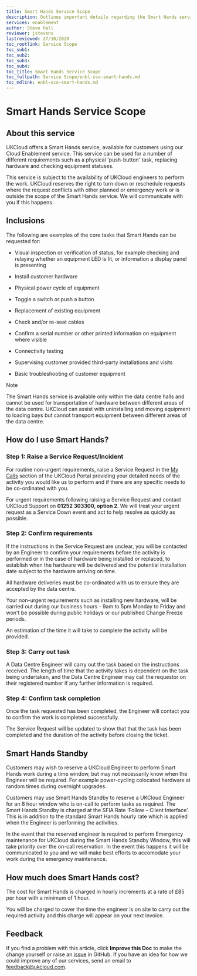 ```yaml
---
title: Smart Hands Service Scope
description: Outlines important details regarding the Smart Hands service
services: enablement
author: Steve Hall
reviewer: jstevens
lastreviewed: 27/10/2020
toc_rootlink: Service Scope
toc_sub1: 
toc_sub2:
toc_sub3:
toc_sub4:
toc_title: Smart Hands Service Scope
toc_fullpath: Service Scope/enbl-sco-smart-hands.md
toc_mdlink: enbl-sco-smart-hands.md
---
```


# Smart Hands Service Scope

## About this service

UKCloud offers a Smart Hands service, available for customers using our Cloud Enablement service. This service can be used for a number of different requirements such as a physical 'push-button' task, replacing hardware and checking equipment statuses.

This service is subject to the availability of UKCloud engineers to perform the work. UKCloud reserves the right to turn down or reschedule requests where the request conflicts with other planned or emergency work or is outside the scope of the Smart Hands service. We will communicate with you if this happens.

## Inclusions

The following are examples of the core tasks that Smart Hands can be requested for:

- Visual inspection or verification of status, for example checking and relaying whether an equipment LED is lit, or information a display panel is presenting

- Install customer hardware

- Physical power cycle of equipment

- Toggle a switch or push a button

- Replacement of existing equipment

- Check and/or re-seat cables

- Confirm a serial number or other printed information on equipment where visible

- Connectivity testing

- Supervising customer provided third-party installations and visits

- Basic troubleshooting of customer equipment

> [!NOTE]
> The Smart Hands service is available only within the data centre halls and cannot be used for transportation of hardware between different areas of the data centre. UKCloud can assist with uninstalling and moving equipment to loading bays but cannot transport equipment between different areas of the data centre. 

## How do I use Smart Hands?

### Step 1: Raise a Service Request/Incident

For routine non-urgent requirements, raise a Service Request in the [My Calls](https://portal.skyscapecloud.com/support/ivanti) section of the UKCloud Portal providing your detailed needs of the activity you would like us to perform and if there are any specific needs to be co-ordinated with you.

For urgent requirements following raising a Service Request and contact UKCloud Support on **01252 303300, option 2**. We will treat your urgent request as a Service Down event and act to help resolve as quickly as possible.

### Step 2: Confirm requirements

If the instructions in the Service Request are unclear, you will be contacted by an Engineer to confirm your requirements before the activity is performed or in the case of hardware being installed or replaced, to establish when the hardware will be delivered and the potential installation date subject to the hardware arriving on time.

All hardware deliveries must be co-ordinated with us to ensure they are accepted by the data centre.

Your non-urgent requirements such as installing new hardware, will be carried out during our business hours - 9am to 5pm Monday to Friday and won't be possible during public holidays or our published Change Freeze periods.

An estimation of the time it will take to complete the activity will be provided.

### Step 3: Carry out task

A Data Centre Engineer will carry out the task based on the instructions received. The length of time that the activity takes is dependent on the task being undertaken, and the Data Centre Engineer may call the requestor on their registered number if any further information is required.

### Step 4: Confirm task completion

Once the task requested has been completed, the Engineer will contact you to confirm the work is completed successfully.

The Service Request will be updated to show that that the task has been completed and the duration of the activity before closing the ticket.

## Smart Hands Standby

Customers may wish to reserve a UKCloud Engineer to perform Smart Hands work during a time window, but may not necessarily know when the Engineer will be required. For example power-cycling colocated hardware at random times during overnight upgrades. 

Customers may use Smart Hands Standby to reserve a UKCloud Engineer for an 8 hour window who is on-call to perform tasks as required. The Smart Hands Standby is charged at the SFIA Rate ‘Follow – Client Interface’. This is in addition to the standard Smart Hands hourly rate which is applied when the Engineer is performing the activities.

In the event that the reserved engineer is required to perform Emergency maintenance for UKCloud during the Smart Hands Standby Window, this will take priority over the on-call reservation. In the event this happens it will be communicated to you and we will make best efforts to accomodate your work during the emergency maintenance.

## How much does Smart Hands cost?

The cost for Smart Hands is charged in hourly increments at a rate of £85 per hour with a minimum of 1 hour.

You will be charged to cover the time the engineer is on site to carry out the required activity and this charge will appear on your next invoice.

## Feedback

If you find a problem with this article, click **Improve this Doc** to make the change yourself or raise an [issue](https://github.com/UKCloud/documentation/issues) in GitHub. If you have an idea for how we could improve any of our services, send an email to <feedback@ukcloud.com>.
